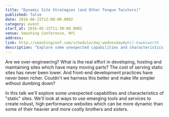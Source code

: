 ```yaml
---
title: "Dynamic Site Strategies (and Other Tongue Twisters)"
published: false
date: 2016-06-15T12:00:00.000Z
category: event
start_at: 2016-05-15T11:30:00.000Z
venue: Smashing Conference, NYC
address:
link: http://smashingconf.com/schedule/day:wednesday#phil-hawksworth
description: "Explore some unexpected capabilities and characteristics of 'static' sites"
---
```

Are we over-engineering? What is the real effort in developing, hosting and maintaining sites which have many moving parts? The cost of serving static sites has never been lower. And front-end development practices have never been richer. Couldn't we harness this better and make life simpler without dumbing down?

In this talk we'll explore some unexpected capabilities and characteristics of "static" sites. We'll look at ways to use emerging tools and services to create robust, high performance websites which can be more dynamic than some of their heavier and more costly brothers and sisters.


<div class="embed-container">
  <script async class="speakerdeck-embed" data-id="a749dd2bfe024f71a262ddce74dcc228" data-ratio="1.33333333333333" src="//speakerdeck.com/assets/embed.js"></script>
</div>